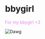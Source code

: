 # bbygirl
<p style="color:Violet;"> For my bbygirl <3 </p>
<img src="[images/your-image.jpg](https://github.com/bobstaco/bbygirl//main/docs/assets/img/Image%20(2).jpg)" alt="Dawg">



 
  
